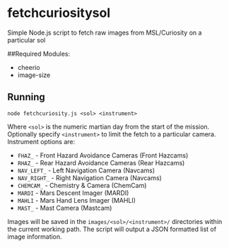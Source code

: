 # fetchcuriositysol
Simple Node.js script to fetch raw images from MSL/Curiosity on a particular sol

##Required Modules:
* cheerio
* image-size

## Running
`node fetchcuriosity.js <sol> <instrument>`

Where `<sol>` is the numeric martian day from the start of the mission. Optionally specify `<instrument>` to limit
the fetch to a particular camera. Instrument options are:
* `FHAZ_` - Front Hazard Avoidance Cameras (Front Hazcams)
* `RHAZ_` - Rear Hazard Avoidance Cameras (Rear Hazcams)
* `NAV_LEFT_` - Left Navigation Camera (Navcams)
* `NAV_RIGHT_` - Right Navigation Camera (Navcams)
* `CHEMCAM_` - Chemistry & Camera (ChemCam)
* `MARDI` - Mars Descent Imager (MARDI)
* `MAHLI` - Mars Hand Lens Imager (MAHLI)
* `MAST_` - Mast Camera (Mastcam)


Images will be saved in the `images/<sol>/<instrument>/` directories within the current working path. The script will output a JSON formatted list of image information.
